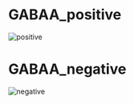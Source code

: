 # GABAA_positive
![positive](https://github.com/PeiqinShi/GABAA_agonist/assets/99592001/0b8b3183-47d0-4f59-8a93-25f7f14b1919)
# GABAA_negative
![negative](https://github.com/PeiqinShi/GABAA_agonist/assets/99592001/2121b35f-838a-46b6-b552-4ac9c9b92a52)
